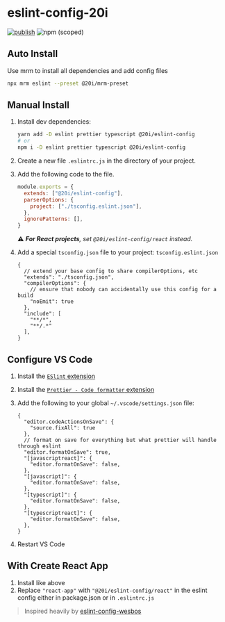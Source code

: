 # eslint-config-20i

[![publish](https://github.com/twentyideas/eslint-config-20i/actions/workflows/publish.yml/badge.svg)](https://github.com/twentyideas/eslint-config-20i/actions/workflows/publish.yml)
![npm (scoped)](https://img.shields.io/npm/v/@20i/eslint-config)

## Auto Install

Use mrm to install all dependencies and add config files

```sh
npx mrm eslint --preset @20i/mrm-preset
```

## Manual Install

1. Install dev dependencies:

    ```sh
    yarn add -D eslint prettier typescript @20i/eslint-config
    # or
    npm i -D eslint prettier typescript @20i/eslint-config
    ```

2. Create a new file `.eslintrc.js` in the directory of your project.
3. Add the following code to the file.

    ```js
    module.exports = {
      extends: ["@20i/eslint-config"],
      parserOptions: {
        project: ["./tsconfig.eslint.json"],
      },
      ignorePatterns: [],
    }
    ```

    ⚠️ _**For React projects**, set `@20i/eslint-config/react` instead._

4. Add a special `tsconfig.json` file to your project: `tsconfig.eslint.json`

    ```jsonc
    {
      // extend your base config to share compilerOptions, etc
      "extends": "./tsconfig.json",
      "compilerOptions": {
        // ensure that nobody can accidentally use this config for a build
        "noEmit": true
      },
      "include": [
        "**/*",
        "**/.*"
      ],
    }
    ```

## Configure VS Code

[1]: https://marketplace.visualstudio.com/items?itemName=dbaeumer.vscode-eslint
[2]: https://marketplace.visualstudio.com/items?itemName=esbenp.prettier-vscode

1. Install the [`ESlint` extension][1]
2. Install the [`Prettier - Code formatter` extension][2]
3. Add the following to your global `~/.vscode/settings.json` file:

    ```jsonc
    {
      "editor.codeActionsOnSave": {
        "source.fixAll": true
      },
      // format on save for everything but what prettier will handle through eslint
      "editor.formatOnSave": true,
      "[javascriptreact]": {
        "editor.formatOnSave": false,
      },
      "[javascript]": {
        "editor.formatOnSave": false,
      },
      "[typescript]": {
        "editor.formatOnSave": false,
      },
      "[typescriptreact]": {
        "editor.formatOnSave": false,
      },
    }
    ```

4. Restart VS Code

## With Create React App

1. Install like above
2. Replace `"react-app"` with `"@20i/eslint-config/react"` in the eslint config either in package.json or in `.eslintrc.js`

> Inspired heavily by [eslint-config-wesbos](https://github.com/wesbos/eslint-config-wesbos)
